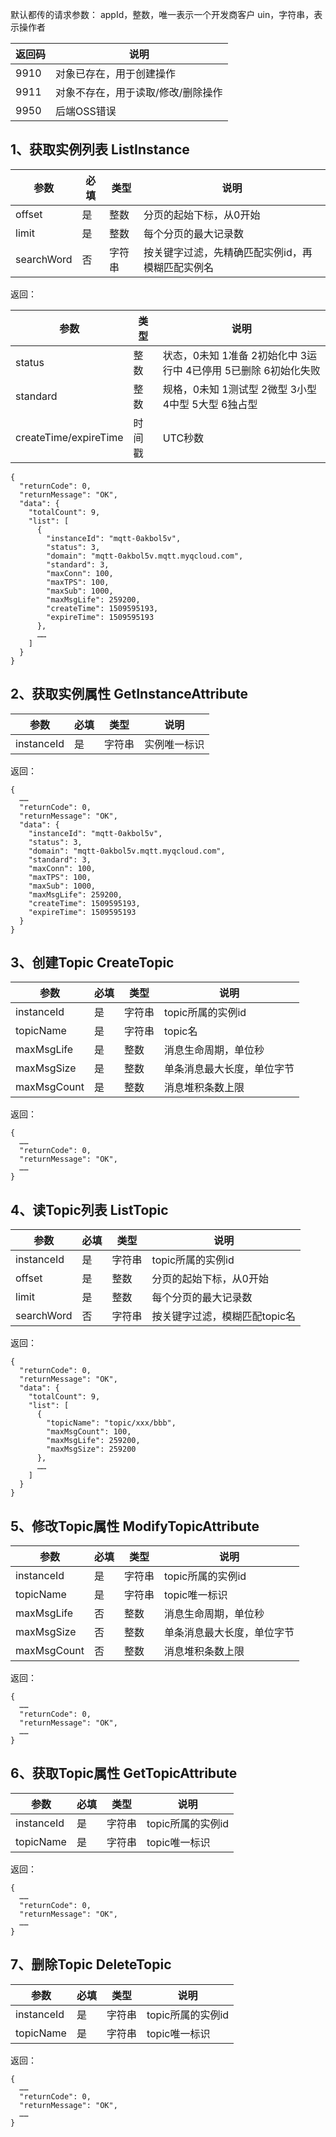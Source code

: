 默认都传的请求参数：
appId，整数，唯一表示一个开发商客户
uin，字符串，表示操作者

| 返回码 | 说明 |
|----|----|
| 9910 |对象已存在，用于创建操作|
| 9911 |对象不存在，用于读取/修改/删除操作|
| 9950 |后端OSS错误|

## 1、获取实例列表 ListInstance

|参数|必填|类型|说明|
|----|----|----|----|
|offset |是|整数 |分页的起始下标，从0开始 |
|limit |是|整数  |每个分页的最大记录数 |
|searchWord |否|字符串 |按关键字过滤，先精确匹配实例id，再模糊匹配实例名|

返回：

| 参数 | 类型 | 说明 |
|----|----|----|
|status|整数 |状态，0未知 1准备 2初始化中 3运行中 4已停用 5已删除 6初始化失败 |
|standard|整数|规格，0未知 1测试型 2微型 3小型 4中型 5大型 6独占型|
|createTime/expireTime|时间戳|UTC秒数|
``` 
{
  "returnCode": 0,
  "returnMessage": "OK",
  "data": {
    "totalCount": 9,
    "list": [
      {
        "instanceId": "mqtt-0akbol5v",
        "status": 3,
        "domain": "mqtt-0akbol5v.mqtt.myqcloud.com",
        "standard": 3,
        "maxConn": 100,
        "maxTPS": 100,
        "maxSub": 1000,
        "maxMsgLife": 259200,
        "createTime": 1509595193,
        "expireTime": 1509595193
      },
      ……
    ]
  }
}
``` 


## 2、获取实例属性 GetInstanceAttribute

|参数|必填|类型|说明|
|----|----|----|----|
|instanceId |是 |字符串 |实例唯一标识 |
返回：
``` 
{
  ……
  "returnCode": 0,
  "returnMessage": "OK",
  "data": {
    "instanceId": "mqtt-0akbol5v",
    "status": 3,
    "domain": "mqtt-0akbol5v.mqtt.myqcloud.com",
    "standard": 3,
    "maxConn": 100,
    "maxTPS": 100,
    "maxSub": 1000,
    "maxMsgLife": 259200,
    "createTime": 1509595193,
    "expireTime": 1509595193
  }
}
``` 


## 3、创建Topic CreateTopic

|参数|必填|类型|说明|
|----|----|----|----|
|instanceId |是 |字符串 |topic所属的实例id |
|topicName|是|字符串|topic名|
|maxMsgLife|是|整数|消息生命周期，单位秒|
|maxMsgSize|是|整数|单条消息最大长度，单位字节|
|maxMsgCount|是|整数|消息堆积条数上限|
返回：
``` 
{
  ……
  "returnCode": 0,
  "returnMessage": "OK",
  ……
}
``` 


## 4、读Topic列表 ListTopic

|参数|必填|类型|说明|
|----|----|----|----|
|instanceId |是 |字符串 |topic所属的实例id |
|offset |是|整数 |分页的起始下标，从0开始 |
|limit |是|整数  |每个分页的最大记录数 |
|searchWord |否|字符串 |按关键字过滤，模糊匹配topic名|
返回：
``` 
{
  "returnCode": 0,
  "returnMessage": "OK",
  "data": {
    "totalCount": 9,
    "list": [
      {
        "topicName": "topic/xxx/bbb",
        "maxMsgCount": 100,
        "maxMsgLife": 259200,
        "maxMsgSize": 259200
      },
      ……
    ]
  }
}
``` 

## 5、修改Topic属性 ModifyTopicAttribute

|参数|必填|类型|说明|
|----|----|----|----|
|instanceId |是 |字符串 |topic所属的实例id |
|topicName|是|字符串|topic唯一标识|
|maxMsgLife|否|整数|消息生命周期，单位秒|
|maxMsgSize|否|整数|单条消息最大长度，单位字节|
|maxMsgCount|否|整数|消息堆积条数上限|
返回：
``` 
{
  ……
  "returnCode": 0,
  "returnMessage": "OK",
  ……
}
``` 

## 6、获取Topic属性 GetTopicAttribute

|参数|必填|类型|说明|
|----|----|----|----|
|instanceId |是 |字符串 |topic所属的实例id |
|topicName|是|字符串|topic唯一标识|
返回：
``` 
{
  ……
  "returnCode": 0,
  "returnMessage": "OK",
  ……
}
``` 

## 7、删除Topic DeleteTopic

|参数|必填|类型|说明|
|----|----|----|----|
|instanceId |是 |字符串 |topic所属的实例id |
|topicName|是|字符串|topic唯一标识|
返回：
``` 
{
  ……
  "returnCode": 0,
  "returnMessage": "OK",
  ……
}
``` 
